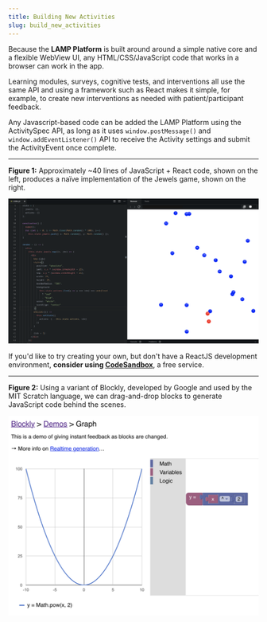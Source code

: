 ```yaml
---
title: Building New Activities
slug: build_new_activities
---
```


Because the **LAMP Platform** is built around around a simple native core and a flexible WebView UI, any HTML/CSS/JavaScript code that works in a browser can work in the app.

Learning modules, surveys, cognitive tests, and interventions all use the same API and using a framework such as React makes it simple, for example, to create new interventions as needed with patient/participant feedback.

Any Javascript-based code can be added the LAMP Platform using the ActivitySpec API, as long as it uses `window.postMessage()` and `window.addEventListener()` API to receive the Activity settings and submit the ActivityEvent once complete. 

---

**Figure 1:** Approximately ~40 lines of JavaScript + React code, shown on the left, produces a naïve implementation of the Jewels game, shown on the right.

![](../assets/Screen_Shot_2019-04-16_at_12.12.16_PM.png)

If you'd like to try creating your own, but don't have a ReactJS development environment, **consider using [CodeSandbox](https://codesandbox.io/)**, a free service.

---

**Figure 2:** Using a variant of Blockly, developed by Google and used by the MIT Scratch language, we can drag-and-drop blocks to generate JavaScript code behind the scenes.

![](../assets/Screen_Shot_2019-04-16_at_12.41.17_PM.png)
